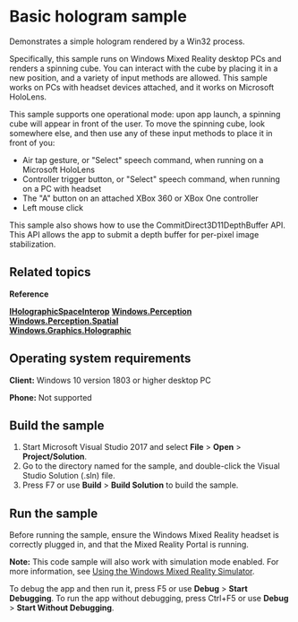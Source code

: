 ﻿---
page_type: sample
languages:
- cppwinrt
products:
- windows-api-win32
name: Basic hologram sample
urlFragment: BasicHologram
description: Demonstrates a simple hologram rendered by a Win32 process.
---

Basic hologram sample
=====================

Demonstrates a simple hologram rendered by a Win32 process.

Specifically, this sample runs on Windows Mixed Reality desktop PCs and renders a spinning cube. You 
can interact with the cube by placing it in a new position, and a variety of input methods are allowed.
This sample works on PCs with headset devices attached, and it works on Microsoft HoloLens.

This sample supports one operational mode: upon app launch, a spinning cube will appear in front
of the user. To move the spinning cube, look somewhere else, and then use any of these input 
methods to place it in front of you:
  * Air tap gesture, or "Select" speech command, when running on a Microsoft HoloLens
  * Controller trigger button, or "Select" speech command, when running on a PC with headset
  * The "A" button on an attached XBox 360 or XBox One controller
  * Left mouse click

This sample also shows how to use the CommitDirect3D11DepthBuffer API. This API allows the app to 
submit a depth buffer for per-pixel image stabilization.

Related topics
--------------

**Reference**

[**IHolographicSpaceInterop**](https://docs.microsoft.com/windows/desktop/api/holographicspaceinterop/nn-holographicspaceinterop-iholographicspaceinterop)
[**Windows.Perception**](https://msdn.microsoft.com/library/windows/apps/windows.perception.aspx)  
[**Windows.Perception.Spatial**](https://msdn.microsoft.com/library/windows/apps/windows.perception.spatial.aspx)  
[**Windows.Graphics.Holographic**](https://msdn.microsoft.com/library/windows/apps/windows.graphics.holographic.aspx)  


Operating system requirements
-----------------------------

**Client:** Windows 10 version 1803 or higher desktop PC

**Phone:** Not supported

Build the sample
----------------

1.  Start Microsoft Visual Studio 2017 and select **File** \> **Open** \> **Project/Solution**.
2.  Go to the directory named for the sample, and double-click the Visual Studio Solution (.sln) file.
3.  Press F7 or use **Build** \> **Build Solution** to build the sample.

Run the sample
--------------

Before running the sample, ensure the Windows Mixed Reality headset is correctly plugged in, and that the Mixed Reality Portal is running.

**Note:** This code sample will also work with simulation mode enabled. For more information, see [Using the Windows Mixed Reality Simulator](https://docs.microsoft.com/en-us/windows/mixed-reality/using-the-windows-mixed-reality-simulator).

To debug the app and then run it, press F5 or use **Debug** \> **Start Debugging**. To run the app without debugging, press Ctrl+F5 or use **Debug** \> **Start Without Debugging**.

